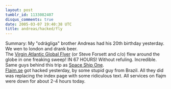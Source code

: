 ```yaml
---
layout: post
tumblr_id: 1133082407
disqus_comments: true
date: 2005-03-07 19:40:38 UTC
title: andreas/hacked/fly
---
```


Summary: My "odrägliga" brother Andreas had his 20th birthday yesterday. We wen to london and drank beer.
<br/>
The <a href="http://www.virginatlanticglobalflyer.com/" target="_blank">Virgin Atlantic Global Flyer</a> (or Steve Forsett and c/o) flew around the globe in one freaking sweep! IN 67 HOURS! Without refuling. Incredible. Same guys behind this trip as <a href="http://www.scaled.com/projects/tierone/index.htm" target="_blank">Space Ship One</a>.
<br/>
<a href="http://flajm.se/" target="_blank">Flajm.se</a> got hacked yesterday, by some stupid guy from Brazil. All they did was replacing the index page with some ridiculous text. All services on flajm were down for about 2-4 hours today.
